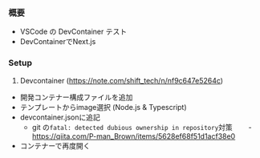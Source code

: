 ### 概要
- VSCode の DevContainer テスト
- DevContainerでNext.js

### Setup
1. Devcontainer (https://note.com/shift_tech/n/nf9c647e5264c)
  - 開発コンテナー構成ファイルを追加
  - テンプレートからimage選択 (Node.js & Typescript)
  - devcontainer.jsonに追記
    - git の`fatal: detected dubious ownership in repository`対策
	　　- https://qiita.com/P-man_Brown/items/5628ef68f51d1acf38e0
  - コンテナーで再度開く
